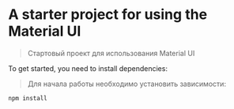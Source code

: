# A starter project for using the Material UI
>Стартовый проект для использования Material UI

To get started, you need to install dependencies:
> Для начала работы необходимо установить зависимости:
```
npm install
```
